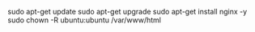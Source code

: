 sudo apt-get update
sudo apt-get upgrade
sudo apt-get install nginx -y
sudo chown -R ubuntu:ubuntu /var/www/html

